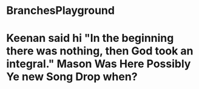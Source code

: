 # BranchesPlayground
Keenan said hi
"In the beginning there was nothing, then God took an integral."
Mason Was Here
Possibly
Ye new Song Drop when?
======